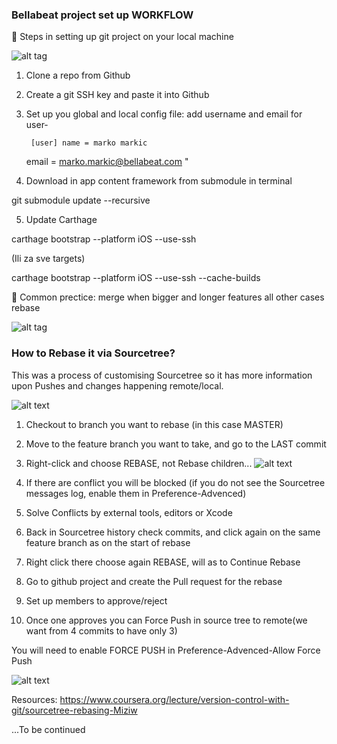 ### Bellabeat project set up WORKFLOW

📌  Steps in setting up git project on your local machine

![alt tag](https://img.shields.io/badge/git%20-Config%20project-blue)

1. Clone a repo from Github
2. Create a git SSH key and paste it into Github
3. Set up you global and local config file: add username and email for user-

        [user] name = marko markic 
	
	email = marko.markic@bellabeat.com "
	
4. Download in app content framework from submodule in terminal

git submodule update --recursive

5. Update Carthage

carthage bootstrap --platform iOS --use-ssh

(Ili za sve targets)

carthage bootstrap --platform iOS --use-ssh --cache-builds



📌  Common prectice: merge when bigger and longer features all other cases rebase

![alt tag](https://img.shields.io/badge/git%20-Rebase%20project-blue)
### How to Rebase it via Sourcetree?
This was a process of customising Sourcetree so it has more information upon Pushes and changes happening remote/local.

![alt text](https://firebasestorage.googleapis.com/v0/b/bellabeat-e59b7.appspot.com/o/Screen%20Shot%202020-12-09%20at%207.48.16%20PM.png?alt=media&token=2775d14a-c8d5-444a-8235-62d1808fa3c1)

1. Checkout to branch you want to rebase (in this case MASTER)
2. Move to the feature branch you want to take, and go to the LAST commit
3. Right-click and choose REBASE, not Rebase children...
![alt text](https://firebasestorage.googleapis.com/v0/b/bellabeat-e59b7.appspot.com/o/Screen%20Shot%202020-12-10%20at%204.26.00%20PM.png?alt=media&token=e564220e-0741-438a-b531-c3b773fb22db)
4. If there are conflict you will be blocked (if you do not see the Sourcetree messages log, enable them in Preference-Advenced)

5. Solve Conflicts by external tools, editors or Xcode
6. Back in Sourcetree history check commits, and click again on the same feature branch as on the start of rebase
7. Right click there choose again REBASE, will as to Continue Rebase
8. Go to github project and create the Pull request for the rebase
9. Set up members to approve/reject
10. Once one approves you can Force Push in source tree to remote(we want from 4 commits to have only 3)

You will need to enable FORCE PUSH in Preference-Advenced-Allow Force Push

![alt text](https://firebasestorage.googleapis.com/v0/b/bellabeat-e59b7.appspot.com/o/Screen%20Shot%202020-12-11%20at%202.42.21%20PM.png?alt=media&token=ebbfbe77-e391-4578-8c58-4ef515b81849)

Resources:
https://www.coursera.org/lecture/version-control-with-git/sourcetree-rebasing-Miziw

...To be continued
